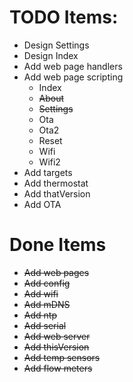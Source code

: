 # TODO Items:

- Design Settings
- Design Index
- Add web page handlers
- Add web page scripting
    - Index
    - ~~About~~
    - ~~Settings~~
    - Ota
    - Ota2
    - Reset
    - Wifi
    - Wifi2
- Add targets
- Add thermostat
- Add thatVersion
- Add OTA

# Done Items

- ~~Add web pages~~
- ~~Add config~~
- ~~Add wifi~~
- ~~Add mDNS~~
- ~~Add ntp~~
- ~~Add serial~~
- ~~Add web server~~
- ~~Add thisVersion~~
- ~~Add temp sensors~~
- ~~Add flow meters~~
